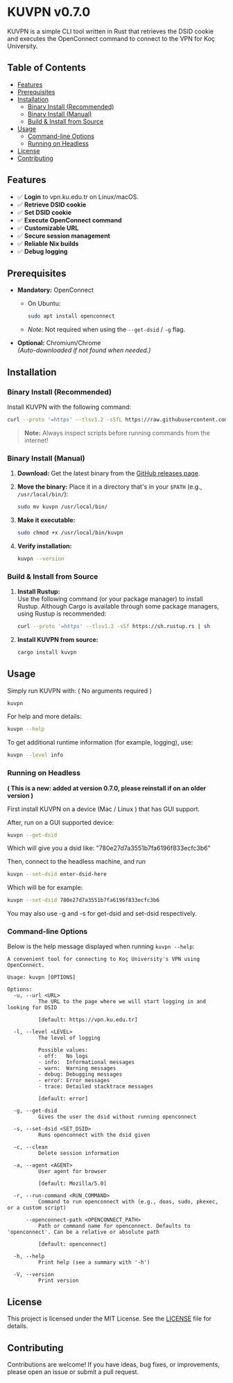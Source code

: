 # KUVPN v0.7.0

KUVPN is a simple CLI tool written in Rust that retrieves the DSID cookie and executes the OpenConnect command to connect to the VPN for Koç University.


## Table of Contents

- [Features](#features)
- [Prerequisites](#prerequisites)
- [Installation](#installation)
  - [Binary Install (Recommended)](#binary-install-recommended)
  - [Binary Install (Manual)](#binary-install-manual)
  - [Build & Install from Source](#build--install-from-source)
- [Usage](#usage)
  - [Command-line Options](#command-line-options)
  - [Running on Headless](#running-on-headless)
- [License](#license)
- [Contributing](#contributing)


## Features

- ✅ **Login** to vpn.ku.edu.tr on Linux/macOS.
- ✅ **Retrieve DSID cookie**
- ✅ **Set DSID cookie**
- ✅ **Execute OpenConnect command**
- ✅ **Customizable URL**
- ✅ **Secure session management**
- ✅ **Reliable Nix builds**
- ✅ **Debug logging**


## Prerequisites

- **Mandatory:** OpenConnect  
  - On Ubuntu:  
    ```bash
    sudo apt install openconnect
    ```
  - *Note:* Not required when using the `--get-dsid` / `-g` flag.

- **Optional:** Chromium/Chrome  
  *(Auto-downloaded if not found when needed.)*


## Installation

### Binary Install (Recommended)

Install KUVPN with the following command:

```bash
curl --proto '=https' --tlsv1.2 -sSfL https://raw.githubusercontent.com/KUACC-VALAR-HPC-KOC-UNIVERSITY/kuvpn/main/install.sh | bash
```

> **Note:** Always inspect scripts before running commands from the internet!

### Binary Install (Manual)

1. **Download:** Get the latest binary from the [GitHub releases page](https://github.com/KUACC-VALAR-HPC-KOC-UNIVERSITY/kuvpn/releases).

2. **Move the binary:** Place it in a directory that's in your `$PATH` (e.g., `/usr/local/bin/`):

   ```bash
   sudo mv kuvpn /usr/local/bin/
   ```

3. **Make it executable:**

   ```bash
   sudo chmod +x /usr/local/bin/kuvpn
   ```

4. **Verify installation:**

   ```bash
   kuvpn --version
   ```

### Build & Install from Source

1. **Install Rustup:**  
   Use the following command (or your package manager) to install Rustup. Although Cargo is available through some package managers, using Rustup is recommended:

   ```bash
   curl --proto '=https' --tlsv1.2 -sSf https://sh.rustup.rs | sh
   ```

2. **Install KUVPN from source:**

   ```bash
   cargo install kuvpn
   ```


## Usage

Simply run KUVPN with: ( No arguments required )

```bash
kuvpn
```

For help and more details:

```bash
kuvpn --help
```

To get additional runtime information (for example, logging), use:

```bash
kuvpn --level info
```

### Running on Headless 

**( This is a new: added at version 0.7.0, please reinstall if on an older version )**

First install KUVPN on a device (Mac / Linux ) that has GUI support. 

After, run on a GUI supported device:

```bash
kuvpn --get-dsid
```

Which will give you a dsid like: "780e27d7a3551b7fa6196f833ecfc3b6"

Then, connect to the headless machine, and run 

```bash
kuvpn --set-dsid enter-dsid-here
```

Which will be for example:

```bash
kuvpn --set-dsid 780e27d7a3551b7fa6196f833ecfc3b6
```

You may also use -g and -s for get-dsid and set-dsid respectively. 

### Command-line Options

Below is the help message displayed when running `kuvpn --help`:

```text
A convenient tool for connecting to Koç University's VPN using OpenConnect.

Usage: kuvpn [OPTIONS]

Options:
  -u, --url <URL>
          The URL to the page where we will start logging in and looking for DSID
          
          [default: https://vpn.ku.edu.tr]

  -l, --level <LEVEL>
          The level of logging

          Possible values:
          - off:   No logs
          - info:  Informational messages
          - warn:  Warning messages
          - debug: Debugging messages
          - error: Error messages
          - trace: Detailed stacktrace messages
          
          [default: error]

  -g, --get-dsid
          Gives the user the dsid without running openconnect

  -s, --set-dsid <SET_DSID>
          Runs openconnect with the dsid given

  -c, --clean
          Delete session information

  -a, --agent <AGENT>
          User agent for browser
          
          [default: Mozilla/5.0]

  -r, --run-command <RUN_COMMAND>
          Command to run openconnect with (e.g., doas, sudo, pkexec, or a custom script)

      --openconnect-path <OPENCONNECT_PATH>
          Path or command name for openconnect. Defaults to 'openconnect'. Can be a relative or absolute path
          
          [default: openconnect]

  -h, --help
          Print help (see a summary with '-h')

  -V, --version
          Print version
```


## License

This project is licensed under the MIT License. See the [LICENSE](LICENSE) file for details.



## Contributing

Contributions are welcome! If you have ideas, bug fixes, or improvements, please open an issue or submit a pull request.
